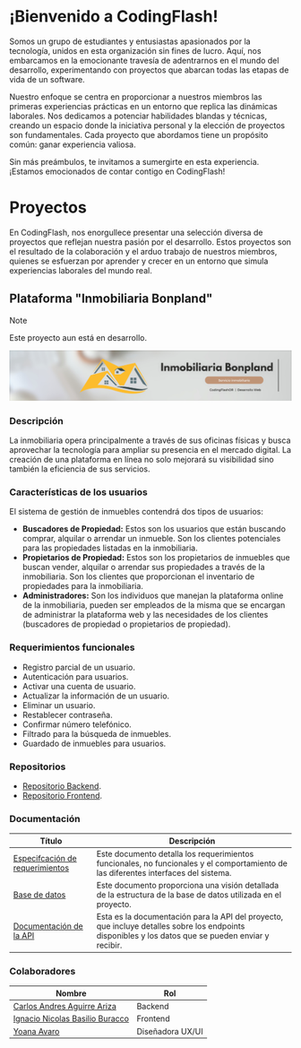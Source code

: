 # ¡Bienvenido a CodingFlash!

Somos un grupo de estudiantes y entusiastas apasionados por la tecnología, unidos en esta organización sin fines de lucro. Aquí, nos embarcamos en la emocionante travesía de adentrarnos en el mundo del desarrollo, experimentando con proyectos que abarcan todas las etapas de vida de un software.

Nuestro enfoque se centra en proporcionar a nuestros miembros las primeras experiencias prácticas en un entorno que replica las dinámicas laborales. Nos dedicamos a potenciar habilidades blandas y técnicas, creando un espacio donde la iniciativa personal y la elección de proyectos son fundamentales. Cada proyecto que abordamos tiene un propósito común: ganar experiencia valiosa.

Sin más preámbulos, te invitamos a sumergirte en esta experiencia. ¡Estamos emocionados de contar contigo en CodingFlash!

# Proyectos
En CodingFlash, nos enorgullece presentar una selección diversa de proyectos que reflejan nuestra pasión por el desarrollo. Estos proyectos son el resultado de la colaboración y el arduo trabajo de nuestros miembros, quienes se esfuerzan por aprender y crecer en un entorno que simula experiencias laborales del mundo real.

## Plataforma "Inmobiliaria Bonpland"
> [!NOTE]
> Este proyecto aun está en desarrollo.

<picture>
    <a href="https://dev-inmobiliaria.netlify.app">
        <img src="/img/InmobiliariaBonplandBanner.png">
    </a>
</picture>

### Descripción
La inmobiliaria opera principalmente a través de sus oficinas físicas y busca aprovechar la tecnología para ampliar su presencia en el mercado digital. La creación de una plataforma en línea no solo mejorará su visibilidad sino también la eficiencia de sus servicios.

### Características de los usuarios
El sistema de gestión de inmuebles contendrá dos tipos de usuarios:
- **Buscadores de Propiedad:** Estos son los usuarios que están buscando comprar, alquilar o arrendar un inmueble. Son los clientes potenciales para las propiedades listadas en la inmobiliaria.
- **Propietarios de Propiedad:** Estos son los propietarios de inmuebles que buscan vender, alquilar o arrendar sus propiedades a través de la inmobiliaria. Son los clientes que proporcionan el inventario de propiedades para la inmobiliaria.
- **Administradores:** Son los individuos que manejan la plataforma online de la inmobiliaria, pueden ser empleados de la misma que se encargan de administrar la plataforma web y las necesidades de los clientes (buscadores de propiedad o propietarios de propiedad).

### Requerimientos funcionales
- Registro parcial de un usuario.
- Autenticación para usuarios.
- Activar una cuenta de usuario.
- Actualizar la información de un usuario.
- Eliminar un usuario.
- Restablecer contraseña.
- Confirmar número telefónico.
- Filtrado para la búsqueda de inmuebles.
- Guardado de inmuebles para usuarios.

### Repositorios
- [Repositorio Backend](https://github.com/CodingFlashOR/api-inmobiliaria/tree/develop).
- [Repositorio Frontend](https://github.com/CodingFlashOR/frontend-inmobiliaria/tree/dev).

### Documentación
| Título | Descripción | 
|----------|----------|
| [Especifcación de requerimientos](https://drive.google.com/file/d/1rHrYdVJ7h1wPVbSSrLhgfYliH-DhmyL-/view?usp=drive_link) | Este documento detalla los requerimientos funcionales, no funcionales y el comportamiento de las diferentes interfaces del sistema. |
| [Base de datos]()   | Este documento proporciona una visión detallada de la estructura de la base de datos utilizada en el proyecto. |
| [Documentación de la API](https://backend-inmobiliaria-dev-rgzp.2.us-1.fl0.io/api/schema/swagger-ui/) | Esta es la documentación para la API del proyecto, que incluye detalles sobre los endpoints disponibles y los datos que se pueden enviar y recibir. |

### Colaboradores
| Nombre | Rol | 
|----------|----------|
| [Carlos Andres Aguirre Ariza](https://github.com/The-Asintota) | Backend |
| [Ignacio Nicolas Basilio Buracco](https://github.com/NachoBasilio)   | Frontend  |
| [Yoana Avaro]() | Diseñadora UX/UI |

